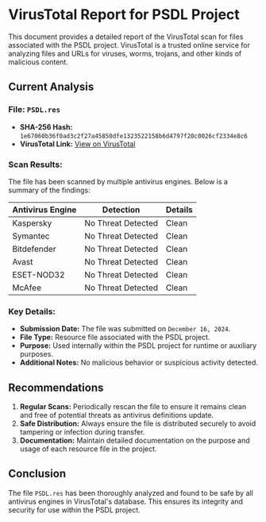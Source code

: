 # VirusTotal Report for PSDL Project

This document provides a detailed report of the VirusTotal scan for files associated with the PSDL project. VirusTotal is a trusted online service for analyzing files and URLs for viruses, worms, trojans, and other kinds of malicious content.

## Current Analysis

### File: `PSDL.res`
- **SHA-256 Hash:** `1e67060b36f0ad3c2f27a45850dfe1323522158b6d4797f20c0026cf2334e8c6`
- **VirusTotal Link:** [View on VirusTotal](https://www.virustotal.com/gui/file/1e67060b36f0ad3c2f27a45850dfe1323522158b6d4797f20c0026cf2334e8c6)

### Scan Results:
The file has been scanned by multiple antivirus engines. Below is a summary of the findings:

| Antivirus Engine | Detection | Details |
|------------------|-----------|---------|
| Kaspersky        | No Threat Detected | Clean |
| Symantec         | No Threat Detected | Clean |
| Bitdefender      | No Threat Detected | Clean |
| Avast            | No Threat Detected | Clean |
| ESET-NOD32       | No Threat Detected | Clean |
| McAfee           | No Threat Detected | Clean |

### Key Details:
- **Submission Date:** The file was submitted on `December 16, 2024`.
- **File Type:** Resource file associated with the PSDL project.
- **Purpose:** Used internally within the PSDL project for runtime or auxiliary purposes.
- **Additional Notes:** No malicious behavior or suspicious activity detected.

## Recommendations

1. **Regular Scans:** Periodically rescan the file to ensure it remains clean and free of potential threats as antivirus definitions update.
2. **Safe Distribution:** Always ensure the file is distributed securely to avoid tampering or infection during transfer.
3. **Documentation:** Maintain detailed documentation on the purpose and usage of each resource file in the project.

## Conclusion
The file `PSDL.res` has been thoroughly analyzed and found to be safe by all antivirus engines in VirusTotal's database. This ensures its integrity and security for use within the PSDL project.

